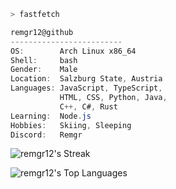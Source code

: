 ```bash
> fastfetch
```

```csharp
remgr12@github
-------------------------
OS:        Arch Linux x86_64
Shell:     bash
Gender:    Male
Location:  Salzburg State, Austria
Languages: JavaScript, TypeScript,
           HTML, CSS, Python, Java,
           C++, C#, Rust
Learning:  Node.js
Hobbies:   Skiing, Sleeping
Discord:   Remgr
```

![remgr12's Streak](https://github-readme-streak-stats.herokuapp.com/?user=remgr12&theme=nord&hide_border=true)

![remgr12's Top Languages](https://github-readme-stats.vercel.app/api/top-langs/?username=remgr12&theme=nord&show_icons=true&hide_border=true&layout=compact)
